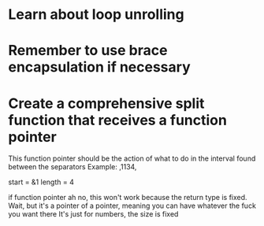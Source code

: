 # Learn about loop unrolling

# Remember to use brace encapsulation if necessary

# Create a comprehensive split function that receives a function pointer
This function pointer should be the action of what to do in the interval found between the separators
Example:
,1134,

start = &1
length = 4

if function pointer
ah no, this won't work because the return type is fixed. 
Wait, but it's a pointer of a pointer, meaning you can have whatever the fuck you want there
It's just for numbers, the size is fixed